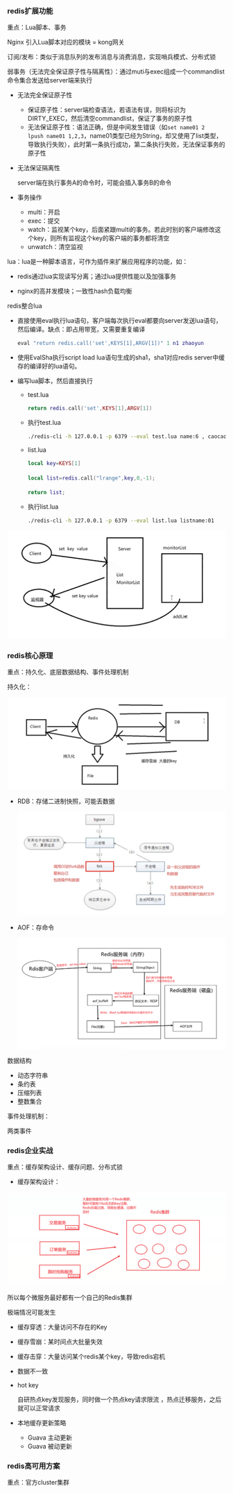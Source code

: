 ### redis扩展功能

重点：Lua脚本、事务

Nginx 引入Lua脚本对应的模块 = kong网关





订阅/发布：类似于消息队列的发布消息与消费消息，实现哨兵模式、分布式锁





弱事务（无法完全保证原子性与隔离性）：通过muti与exec组成一个commandlist命令集合发送给server端来执行

- 无法完全保证原子性
  - 保证原子性：server端检查语法，若语法有误，则将标识为DIRTY_EXEC，然后清空commandlist，保证了事务的原子性
  - 无法保证原子性：语法正确，但是中间发生错误（如`set name01 2      lpush name01 1,2,3`，name01类型已经为String，却又使用了list类型，导致执行失败），此时第一条执行成功，第二条执行失败，无法保证事务的原子性

- 无法保证隔离性

  server端在执行事务A的命令时，可能会插入事务B的命令

- 事务操作
  - multi：开启
  - exec：提交
  - watch：监视某个key，后面紧跟multi的事务。若此时别的客户端修改这个key，则所有监视这个key的客户端的事务都将清空
  - unwatch：清空监视







lua：lua是一种脚本语言，可作为插件来扩展应用程序的功能，如：

- redis通过lua实现读写分离；通过lua提供性能以及加强事务

- nginx的高并发模块；一致性hash负载均衡

redis整合lua

- 直接使用eval执行lua语句，客户端每次执行eval都要向server发送lua语句，然后编译。缺点：即占用带宽，又需要重复编译

  ```lua
  eval "return redis.call('set',KEYS[1],ARGV[1])" 1 n1 zhaoyun
  ```

- 使用EvalSha执行script load lua语句生成的sha1，sha1对应redis server中缓存的编译好的lua语句。

- 编写lua脚本，然后直接执行

  - test.lua

    ```lua
    return redis.call('set',KEYS[1],ARGV[1])
    ```

  - 执行test.lua

    ```sh
    ./redis-cli -h 127.0.0.1 -p 6379 --eval test.lua name:6 , caocao #，两边有空格
    ```

  - list.lua

    ```lua
    local key=KEYS[1] 
    
    local list=redis.call("lrange",key,0,-1); 
    
    return list;
    ```

  - 执行list.lua

    ```sh
    ./redis-cli -h 127.0.0.1 -p 6379 --eval list.lua listname:01
    ```










![image-20211220213502454](images/image-20211220213502454.png)











### redis核心原理

重点：持久化、底层数据结构、事件处理机制

持久化：

![image-20211220234025727](images/image-20211220234025727.png)

- RDB：存储二进制快照，可能丢数据

  ![image-20211220235809271](images/image-20211220235809271.png)

- AOF：存命令

  ![image-20211221005316013](images/image-20211221005316013.png)

数据结构

- 动态字符串
- 条约表
- 压缩列表
- 整数集合

事件处理机制：

两类事件



















### redis企业实战

重点：缓存架构设计、缓存问题、分布式锁

- 缓存架构设计：

![image-20211216233306346](images/image-20211216233306346.png)

所以每个微服务最好都有一个自己的Redis集群



极端情况可能发生

- 缓存穿透：大量访问不存在的Key

- 缓存雪崩：某时间点大批量失效

- 缓存击穿：大量访问某个redis某个key，导致redis宕机

- 数据不一致

- hot key

  自研热点key发现服务，同时做一个热点key请求限流 ，热点迁移服务，之后就可以正常请求

- 本地缓存更新策略
  - Guava 主动更新
  - Guava 被动更新

























### redis高可用方案

重点：官方cluster集群



